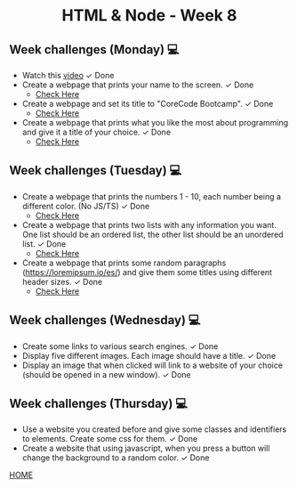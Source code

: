 <h1 align="center">HTML & Node - Week 8</h1>

## Week challenges (Monday) 💻
- Watch this [video](https://www.youtube.com/watch?v=XYTwYmOjqQs&ab_channel=RedStapler) <span>&#10003; Done</span>
- Create a webpage that prints your name to the screen. <span>&#10003; Done</span>
  - [Check Here](./Monday/work1.html)
- Create a webpage and set its title to "CoreCode Bootcamp".    <span>&#10003; Done</span>
  - [Check Here](./Monday/work2.html)
- Create a webpage that prints what you like the most about programming and give it a title of your choice.     <span>&#10003; Done</span>
  - [Check Here](./Monday/work3.html)


## Week challenges (Tuesday) 💻
- Create a webpage that prints the numbers 1 - 10, each number being a different color. (No JS/TS)  <span>&#10003; Done</span>
  - [Check Here](./Thursday/work1.html)
- Create a webpage that prints two lists with any information you want. One list should be an ordered list, the other list should be an unordered list.     <span>&#10003; Done</span>
  - [Check Here](./Thursday/work1.html)
- Create a webpage that prints some random paragraphs (https://loremipsum.io/es/) and give them some titles using different header sizes.   <span>&#10003; Done</span>
  - [Check Here](./Thursday/work1.html)

## Week challenges (Wednesday) 💻
- Create some links to various search engines.  <span>&#10003; Done</span>
- Display five different images. Each image should have a title.    <span>&#10003; Done</span>
- Display an image that when clicked will link to a website of your choice (should be opened in a new window).  <span>&#10003; Done</span>

## Week challenges (Thursday) 💻
- Use a website you created before and give some classes and identifiers to elements. Create some css for them. <span>&#10003; Done</span>
- Create a website that using javascript, when you press a button will change the background to a random color. <span>&#10003; Done</span>

[HOME](https://github.com/MROMERO2100/core-code-bootcamp-backlog)
